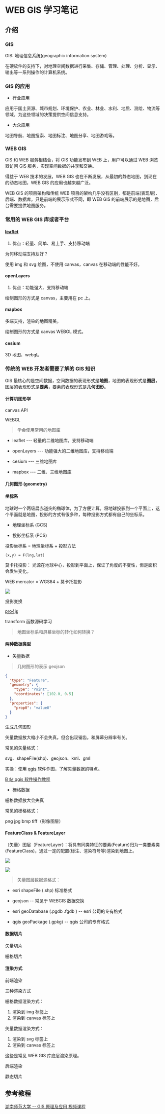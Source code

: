 # WEB GIS 学习笔记

## 介绍

### GIS

GIS: 地理信息系统(geographic information system)

在硬软件的支持下，对地理空间数据进行采集、存储、管理、处理、分析、显示、输出等一系列操作的计算机系统。

### GIS 的应用

- 行业应用

应用于国土资源、城市规划、环境保护、农业、林业、水利、地质、测绘、物流等领域，为这些领域的决策提供空间信息支持。

- 大众应用

地图导航、地图搜索、地图标注、地图分享、地图游戏等。

### WEB GIS

GIS 和 WEB 服务相结合，将 GIS 功能发布到 WEB 上，用户可以通过 WEB 浏览器访问 GIS 服务，实现空间数据的共享和交换。

得益于 WEB 技术的发展，WEB GIS 也在不断发展，从最初的静态地图，到现在的动态地图，WEB GIS 的应用也越来越广泛。

WEB GIS 的项目架构和传统 WEB 项目的架构几乎没有区别，都是前端(表现层)、后端、数据库，只是前端的展示形式不同，即 WEB GIS 的前端展示的是地图，后台需要提供地图服务。

### 常用的 WEB GIS 库或者平台

#### [leaflet](https://leafletjs.cn/)

1. 优点：轻量、简单、易上手、支持移动端

为何移动端支持友好？

使用 img 和 svg 绘图，不使用 canvas，canvas 在移动端的性能不好。

#### openLayers

1. 优点：功能强大、支持移动端

绘制图形的方式是 canvas，主要用在 pc 上。

#### mapbox

多端支持，渲染的地图精美。

绘制图形的方式是 canvas WEBGL 模式。

#### cesium

3D 地图，webgl。

### 传统的 WEB 开发者需要了解的 GIS 知识

GIS 最核心的是空间数据，空间数据的表现形式是**地图**，地图的表现形式是**图层**，图层的表现形式是**要素**，要素的表现形式是**几何图形**。

#### 计算机图形学

canvas API

WEBGL

> 学会使用常用的地图库

- leaflet --- 轻量的二维地图库，支持移动端

- openLayers --- 功能强大的二维地图库，支持移动端

- cesium --- 三维地图库

- mapbox --- 二维、三维地图库

#### 几何图形 (geometry)

#### 坐标系

地球时一个两级扁赤道突的椭球体，为了方便计算，将地球投影到一个平面上，这个平面就是地图，投影的方式有很多种，每种投影方式都有自己的坐标系。

- 地理坐标系 (GCS)

- 投影坐标系 (PCS)

投影坐标系 = 地理坐标系 + 投影方法

`(x,y) = F(lng,lat)`

莫卡托投影： 光源在地球中心，投影到平面上，保证了角度的不变性，但是面积会发生变化。

WEB mercator = WGS84 + 莫卡托投影

![](https://cdn.jsdelivr.net/gh/jackchoumine/jack-picture@master/xy.png)

投影变换

[pro4js](https://github.com/proj4js/proj4js)

transform 函数源码学习

<!-- TODO  -->

> 地图坐标系和屏幕坐标的转化如何转换？

#### 两种数据类型

- 矢量数据

> 几何图形的表示 geojson

```json
{
  "type": "Feature",
  "geometry": {
    "type": "Point",
    "coordinates": [102.0, 0.5]
  },
  "properties": {
    "prop0": "value0"
  }
}
```

[生成几何图形](https://geojson.io)

矢量数据放大缩小不会失真，但会出现锯齿，和屏幕分辨率有关。

常见的矢量格式：

svg、shapeFile(shp)、geojson、kml、gml

实操：使用 [qgis](https://qgis.org/) 软件作图，了解矢量数据的特点。

[B 站 qgis 软件操作教程](https://www.bilibili.com/video/BV1vg4y1B7Wa/?vd_source=9bbf149e26315d2edf55b034712e09d6)

- 栅格数据

栅格数据放大会失真

常见的栅格格式：

png jpg bmp tiff（影像图层）

#### FeatureClass & FeatureLayer

（矢量）图层（FeatureLayer）：将具有同类特征的要素(Feature)归为一类要素类(FeatureClass)，通过一定的配置(标注、渲染符号等)渲染到地图上。

![](https://cdn.jsdelivr.net/gh/jackchoumine/jack-picture@master/%E7%9F%A2%E9%87%8F%E5%9B%BE%E5%B1%82-1.png)

![](https://cdn.jsdelivr.net/gh/jackchoumine/jack-picture@master/%E7%9F%A2%E9%87%8F%E5%9B%BE%E5%B1%82-2.png)

> 矢量图层数据源格式：

- esri shapeFile (.shp) 标准格式

- geojson -- 常见于 WEBGIS 数据交换

- esri geoDatabase (.pgdb .fgdb ) -- esri 公司的专有格式

- qgis geoPackage (.gpkg) -- qgis 公司的专有格式

#### 数据切片

矢量切片

栅格切片

#### 渲染方式

前端渲染

三种渲染方式

栅格数据渲染方式：

1. 渲染到 img 标签上
2. 渲染到 canvas 标签上

矢量数据渲染方式：

1. 渲染到 svg 标签上
2. 渲染到 canvas 标签上

这些是常见 WEB GIS 库底层渲染原理。

后端渲染

静态切片

## 参考教程

[湖南师范大学 -- GIS 原理及应用 视频课程](https://www.bilibili.com/video/BV1bV4y1M7aV/?spm_id_from=pageDriver&vd_source=9bbf149e26315d2edf55b034712e09d6)
